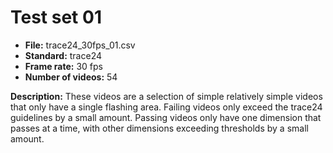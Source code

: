 # Test set 01

 - **File:** trace24_30fps_01.csv
 - **Standard:** trace24
 - **Frame rate:** 30 fps
 - **Number of videos:** 54

**Description:** These videos are a selection of simple relatively simple videos that only have a single flashing area. 
Failing videos only exceed the trace24 guidelines by a small amount.
Passing videos only have one dimension that passes at a time, with other dimensions exceeding thresholds by a small amount.

